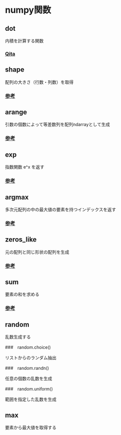 # numpy関数

## dot

内積を計算する関数

### [Qita](https://qiita.com/ao_log/items/64768b67153e8fb6820b)


## shape

配列の大きさ（行数・列数）を取得

### [参考](https://algorithm.joho.info/programming/python-numpy-shape-size/)

## arange

引数の個数によって等差数列を配列ndarrayとして生成

### [参考](https://note.nkmk.me/python-numpy-arange-linspace/)

## exp

指数関数 e^x を返す

### [参考](https://python.atelierkobato.com/exp/#outline__2_2)

## argmax

多次元配列の中の最大値の要素を持つインデックスを返す

### [参考](https://deepage.net/features/numpy-argmax.html)

## zeros_like

元の配列と同じ形状の配列を生成

### [参考](https://deepage.net/features/numpy-zeros.html)

## sum

要素の和を求める


### [参考](https://deepage.net/features/numpy-sum.html)

## random

乱数生成する

###　random.choice()

リストからのランダム抽出

###　random.randn()

任意の個数の乱数を生成

###　random.uniform()

範囲を指定した乱数を生成

## max

要素から最大値を取得する
